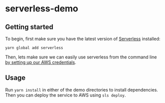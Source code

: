 # serverless-demo

## Getting started
To begin, first make sure you have the latest version of [Serverless](https://github.com/serverless/serverless) installed:
```
yarn global add serverless
```

Then, lets make sure we can easily use serverless from the command line [by setting up our AWS credentials](https://github.com/serverless/serverless/blob/master/docs/providers/aws/guide/credentials.md).

## Usage
Run `yarn install` in either of the demo directories to install dependencies. Then you can deploy the service to AWS
using `sls deploy`.
